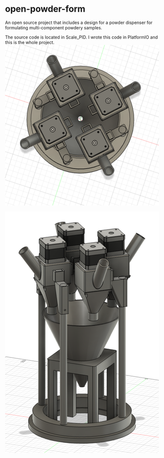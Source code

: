 # open-powder-form
An open source project that includes a design for a powder dispenser for formulating multi-component powdery samples.

The source code is located in Scale_PID. I wrote this code in PlatformIO and this is the whole project.
![bird](./images/birds_eye_view.png)<br><br>
![profile](./images/Profile.png)
